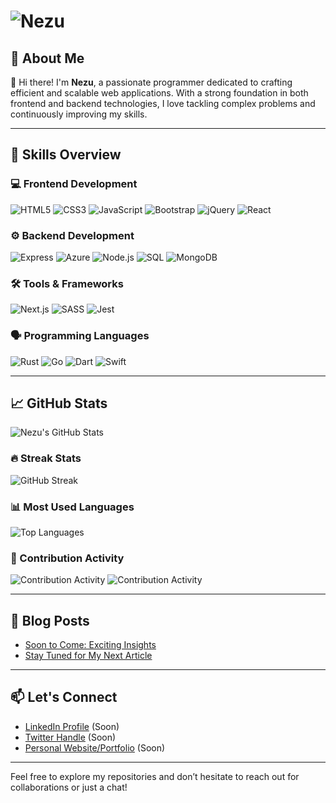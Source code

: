 # ![Nezu](https://img.shields.io/badge/Nezu-Programmer-blue?style=flat&logo=github)

## 🌟 About Me
👋 Hi there! I'm **Nezu**, a passionate programmer dedicated to crafting efficient and scalable web applications. With a strong foundation in both frontend and backend technologies, I love tackling complex problems and continuously improving my skills. 

---

## 🚀 Skills Overview
### 💻 Frontend Development
![HTML5](https://img.shields.io/badge/HTML5-E34F26?style=flat&logo=html5&logoColor=white)
![CSS3](https://img.shields.io/badge/CSS3-1572B6?style=flat&logo=css3&logoColor=white)
![JavaScript](https://img.shields.io/badge/JavaScript-F7DF1E?style=flat&logo=javascript&logoColor=black)
![Bootstrap](https://img.shields.io/badge/Bootstrap-563D7C?style=flat&logo=bootstrap&logoColor=white)
![jQuery](https://img.shields.io/badge/jQuery-0769AD?style=flat&logo=jquery&logoColor=white)
![React](https://img.shields.io/badge/React-61DAFB?style=flat&logo=react&logoColor=black)

### ⚙️ Backend Development
![Express](https://img.shields.io/badge/Express.js-404D59?style=flat&logo=express&logoColor=white)
![Azure](https://img.shields.io/badge/Microsoft_Azure-0089D6?style=flat&logo=microsoft-azure&logoColor=white)
![Node.js](https://img.shields.io/badge/Node.js-8CC84B?style=flat&logo=node.js&logoColor=white)
![SQL](https://img.shields.io/badge/SQL-003B57?style=flat&logo=sqlite&logoColor=white)
![MongoDB](https://img.shields.io/badge/MongoDB-47A248?style=flat&logo=mongodb&logoColor=white)

### 🛠️ Tools & Frameworks
![Next.js](https://img.shields.io/badge/Next.js-000000?style=flat&logo=next.js&logoColor=white)
![SASS](https://img.shields.io/badge/SASS-CC6699?style=flat&logo=sass&logoColor=white)
![Jest](https://img.shields.io/badge/Jest-C21325?style=flat&logo=jest&logoColor=white)

### 🗣️ Programming Languages
![Rust](https://img.shields.io/badge/Rust-000000?style=flat&logo=rust&logoColor=white)
![Go](https://img.shields.io/badge/Go-00ADD8?style=flat&logo=go&logoColor=white)
![Dart](https://img.shields.io/badge/Dart-00BFFF?style=flat&logo=dart&logoColor=white)
![Swift](https://img.shields.io/badge/Swift-F05138?style=flat&logo=swift&logoColor=white)

---

## 📈 GitHub Stats
![Nezu's GitHub Stats](https://github-readme-stats.vercel.app/api?username=0xNezu&show_icons=true&theme=radical&count_private=true)

### 🔥 Streak Stats
![GitHub Streak](https://github-readme-streak-stats.herokuapp.com/?user=0xNezu&theme=radical)

### 📊 Most Used Languages
![Top Languages](https://github-readme-stats.vercel.app/api/top-langs/?username=0xNezu&layout=compact&theme=radical)

### 🚀 Contribution Activity
![Contribution Activity](https://github-profile-summary-cards.vercel.app/api/cards/repos-per-language.svg?username=0xNezu&theme=radical)
![Contribution Activity](https://github-profile-summary-cards.vercel.app/api/cards/most-commit-language.svg?username=0xNezu&theme=radical)

---

## 📝 Blog Posts
- [Soon to Come: Exciting Insights](https://google.com)
- [Stay Tuned for My Next Article](https://google.com)

---

## 📫 Let's Connect
- [LinkedIn Profile](https://google.com) (Soon)
- [Twitter Handle](https://google.com) (Soon)
- [Personal Website/Portfolio](https://google.com) (Soon)

---

Feel free to explore my repositories and don’t hesitate to reach out for collaborations or just a chat!
